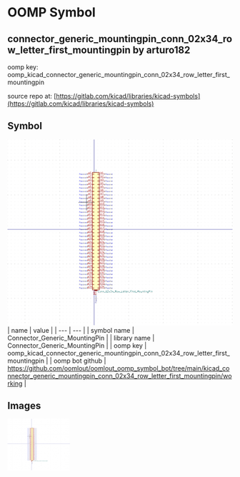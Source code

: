 # OOMP Symbol  
## connector_generic_mountingpin_conn_02x34_row_letter_first_mountingpin  by arturo182  
  
oomp key: oomp_kicad_connector_generic_mountingpin_conn_02x34_row_letter_first_mountingpin  
  
source repo at: [https://gitlab.com/kicad/libraries/kicad-symbols](https://gitlab.com/kicad/libraries/kicad-symbols)  
## Symbol  
  
[![working.png](working_600.png)](working.png)  
| name | value | 
| --- | --- | 
| symbol name | Connector_Generic_MountingPin | 
| library name | Connector_Generic_MountingPin | 
| oomp key | oomp_kicad_connector_generic_mountingpin_conn_02x34_row_letter_first_mountingpin | 
| oomp bot github | https://github.com/oomlout/oomlout_oomp_symbol_bot/tree/main/kicad_connector_generic_mountingpin_conn_02x34_row_letter_first_mountingpin/working | 
## Images  
  
[![working.png](working_140.png)](working.png)  
